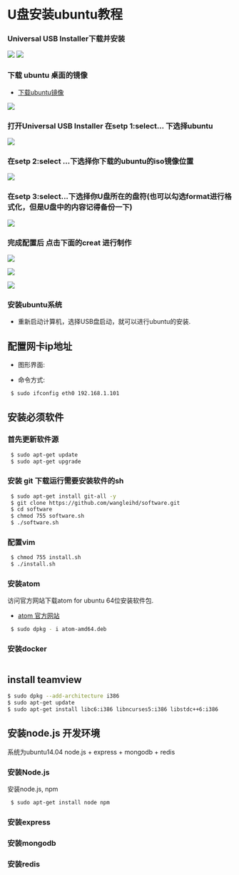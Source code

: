 # U盘安装ubuntu教程

### Universal USB Installer下载并安装

![](img/inub001.jpg)
![](img/inub002.jpg)


### 下载 ubuntu 桌面的镜像

* [下载ubuntu镜像](http://www.ubuntu.com/desktop)

![](img/inub003.jpg)


### 打开Universal USB Installer 在setp 1:select... 下选择ubuntu

![](img/inub004.jpg)

### 在setp 2:select ...下选择你下载的ubuntu的iso镜像位置

![](img/inub005.jpg)

### 在setp 3:select...下选择你U盘所在的盘符(也可以勾选format进行格式化，但是U盘中的内容记得备份一下)

![](img/inub006.jpg)

### 完成配置后 点击下面的creat 进行制作

![](img/inub007.jpg)

![](img/inub008.jpg)

![](img/inub009.jpg)

### 安装ubuntu系统

* 重新启动计算机，选择USB盘启动，就可以进行ubuntu的安装.


## 配置网卡ip地址

* 图形界面:


* 命令方式:
```bash
 $ sudo ifconfig eth0 192.168.1.101
```


## 安装必须软件

### 首先更新软件源
```bash
 $ sudo apt-get update
 $ sudo apt-get upgrade
```
### 安装 git 下载运行需要安装软件的sh

```sh
 $ sudo apt-get install git-all -y
 $ git clone https://github.com/wangleihd/software.git
 $ cd software
 $ chmod 755 software.sh
 $ ./software.sh
 ```

### 配置vim

```sh
 $ chmod 755 install.sh
 $ ./install.sh
```

### 安装atom

访问官方网站下载atom for ubuntu 64位安装软件包.

* [atom 官方网站](http://www.atom.io)
```sh
 $ sudo dpkg - i atom-amd64.deb
```
### 安装docker


```bash
```


## install teamview

```bash
$ sudo dpkg --add-architecture i386
$ sudo apt-get update
$ sudo apt-get install libc6:i386 libncurses5:i386 libstdc++6:i386
```


## 安装node.js 开发环境

系统为ubuntu14.04 node.js + express + mongodb + redis

### 安装Node.js

安装node.js, npm
```bash
 $ sudo apt-get install node npm
```

### 安装express

### 安装mongodb

### 安装redis
